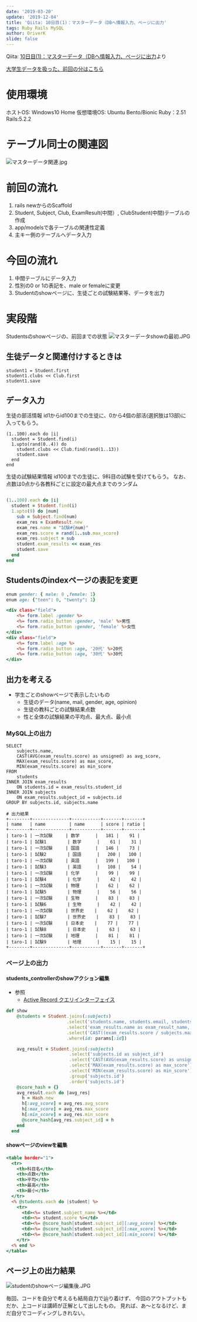 ```yaml
---
date: '2019-03-20'
update: '2019-12-04'
title: 'Qiita: 10日目(1)：マスターデータ（DBへ情報入力、ページに出力'
tags: Ruby Rails MySQL
author: OriverK
slide: false
---
```


Qiita: [10日目(1)：マスターデータ（DBへ情報入力、ページに出力](https://qiita.com/OriverK/items/b7eae8f195d9d2111ea4)より

[大学生データを扱った、前回の分はこちら](https://qiita.com/OriverK/items/80dc52ba9753f8bf6c82)


# 使用環境
ホストOS: Windows10 Home
仮想環境OS: Ubuntu Bento/Bionic
Ruby：2.51
Rails:5.2.2

# テーブル同士の関連図
![マスターデータ関連.jpg](https://qiita-image-store.s3.amazonaws.com/0/294402/1f4d86a7-e127-dbd7-9dd1-b7101479f92a.jpeg)

# 前回の流れ
1. rails newからのScaffold
2. Student, Subject, Club, ExamResult(中間）, ClubStudent(中間)テーブルの作成
3. app/modelsで各テーブルの関連性定義
4. 主キー側のテーブルへデータ入力

# 今回の流れ
1. 中間テーブルにデータ入力
2. 性別の0 or 1の表記を、male or femaleに変更
3. Studentのshowページに、生徒ごとの試験結果等、データを出力

# 実段階
Studentsのshowページの、前回までの状態
![マスターデータshowの最初.JPG](https://qiita-image-store.s3.amazonaws.com/0/294402/0911c472-4d57-d145-9c6d-41bdf8b8e66c.jpeg)

## 生徒データと関連付けするときは
```rb:
student1 = Student.first
student1.clubs << Club.first
student1.save
```

## データ入力
生徒の部活情報
id1からid100までの生徒に、0から4個の部活(選択肢は13部)に入ってもらう。

```rb:
(1..100).each do |i|
  student = Student.find(i)
  1.upto(rand(0..4)) do
    student.clubs << Club.find(rand(1..13))
    student.save
  end
end
```

生徒の試験結果情報
id100までの生徒に、9科目の試験を受けてもらう。
なお、点数は0点から各教科ごとに設定の最大点までのランダム

```rb

(1..100).each do |i|
  student = Student.find(i)
  1.upto(9) do |num|
    sub = Subject.find(num)
    exam_res = ExamResult.new
    exam_res.name = "試験#{num}"
    exam_res.score = rand(1..sub.max_score)
    exam_res.subject = sub
    student.exam_results << exam_res
    student.save
  end
end
```

## Studentsのindexページの表記を変更
```rb:app/models/studetns.rb
enum gender: { male: 0 ,female: 1}
enum age: {"teen": 0, "twenty": 1}
```
```erb:app/views/_form.html.erb
<div class="field">
    <%= form.label :gender %>
    <%= form.radio_button :gender, 'male' %>男性
    <%= form.radio_button :gender, 'female' %>女性
</div>
<div class="field">
    <%= form.label :age %>
    <%= form.radio_button :age, '20代' %>20代
    <%= form.radio_button :age, '30代' %>30代
</div>
```

## 出力を考える
- 学生ごとのshowページで表示したいもの
    - 生徒のデータ(name, mail, gender, age, opinion)
    - 生徒の教科ごとの試験結果点数
    - 性と全体の試験結果の平均点、最大点、最小点

### MySQL上の出力
```sql:
SELECT
    subjects.name,
    CAST(AVG(exam_results.score) as unsigned) as avg_score,
    MAX(exam_results.score) as max_score,
    MIN(exam_results.score) as min_score
FROM
    students
INNER JOIN exam_results
    ON students.id = exam_results.student_id
INNER JOIN subjects
    ON exam_results.subject_id = subjects.id
GROUP BY subjects.id, subjects.name
```

```sql:
# 出力結果
+--------+--------------+-----------+-------+-------+
| name   | name         | name      | score | ratio |
+--------+--------------+-----------+-------+-------+
| taro-1 | 一次試験     | 数学      |   181 |    91 |
| taro-1 | 試験1        | 数学      |    61 |    31 |
| taro-1 | 一次試験     | 国語      |   146 |    73 |
| taro-1 | 試験2        | 国語      |   200 |   100 |
| taro-1 | 一次試験     | 英語      |   199 |   100 |
| taro-1 | 試験3        | 英語      |   108 |    54 |
| taro-1 | 一次試験     | 化学      |    99 |    99 |
| taro-1 | 試験4        | 化学      |    42 |    42 |
| taro-1 | 一次試験     | 物理      |    62 |    62 |
| taro-1 | 試験5        | 物理      |    56 |    56 |
| taro-1 | 一次試験     | 生物      |    83 |    83 |
| taro-1 | 試験6        | 生物      |    42 |    42 |
| taro-1 | 一次試験     | 世界史    |    62 |    62 |
| taro-1 | 試験7        | 世界史    |    83 |    83 |
| taro-1 | 一次試験     | 日本史    |    77 |    77 |
| taro-1 | 試験8        | 日本史    |    63 |    63 |
| taro-1 | 一次試験     | 地理      |    81 |    81 |
| taro-1 | 試験9        | 地理      |    15 |    15 |
+--------+--------------+-----------+-------+-------+
```

### ページ上の出力
#### students_controllerのshowアクション編集
- 参照
  - [Active Record クエリインターフェイス](https://railsguides.jp/active_record_querying.html#%E3%83%87%E3%83%BC%E3%82%BF%E3%83%99%E3%83%BC%E3%82%B9%E3%81%8B%E3%82%89%E3%82%AA%E3%83%96%E3%82%B8%E3%82%A7%E3%82%AF%E3%83%88%E3%82%92%E5%8F%96%E3%82%8A%E5%87%BA%E3%81%99)

```rb:app/controllers/studetns_controller.rb
def show
    @students = Student.joins(:subjects)
                       .select('students.name, students.email, students.age, students.gender, students.opinion, subjects.id as subject_id')
                       .select('exam_results.name as exam_result_name, subjects.name as subject_name, exam_results.score')
                       .select('CAST((exam_results.score / subjects.max_score) * 100 as unsigned) as ratio')
                       .where(id: params[:id])

    avg_result = Student.joins(:subjects)
                        .select('subjects.id as subject_id')
                        .select('CAST(AVG(exam_results.score) as unsigned) as avg_score')
                        .select('MAX(exam_results.score) as max_score')
                        .select('MIN(exam_results.score) as min_score')
                        .group('subjects.id')
                        .order('subjects.id')
    @score_hash = {}
    avg_result.each do |avg_res|
      h = Hash.new
      h[:avg_score] = avg_res.avg_score
      h[:max_score] = avg_res.max_score
      h[:min_score] = avg_res.min_score                                                                                                                                     
      @score_hash[avg_res.subject_id] = h
    end
  end
```
#### showページのviewを編集
```erb:app/views/students/show.html.erb
<table border="1">
  <tr>
    <th>科目名</th>
    <th>点数</th>
    <th>平均</th>
    <th>最高</th>
    <th>最小</th>
  </tr>
  <% @students.each do |student| %>
    <tr>
      <td><%= student.subject_name %></td>
      <td><%= student.score %></td>
      <td><%= @score_hash[student.subject_id][:avg_score] %></td>
      <td><%= @score_hash[student.subject_id][:max_score] %></td>
      <td><%= @score_hash[student.subject_id][:min_score] %></td>
    </tr>              
  <% end %>
</table>
```

## ページ上の出力結果
![studentのshowページ編集後.JPG](https://qiita-image-store.s3.amazonaws.com/0/294402/1f72f0ae-12a5-f5db-f0a1-4d68dbc67c1c.jpeg)

毎回、コードを自分で考えるも結局自力で辿り着けず、
今回のアウトプットもだか、上コードは講師が正解として出したもの。
見れば、あ～となるけど、まだ自分でコーディングしきれない。